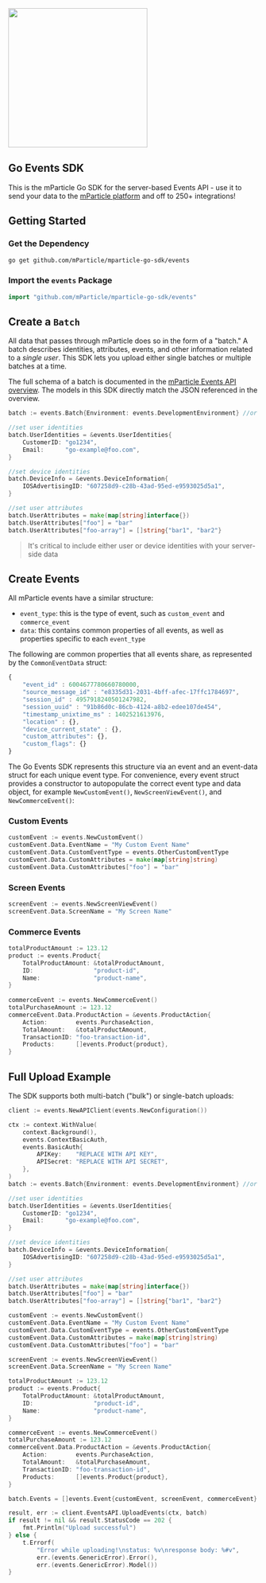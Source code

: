 <img src="https://static.mparticle.com/sdk/mp_logo_black.svg" width="280">

## Go Events SDK

This is the mParticle Go SDK for the server-based Events API - use it to send your data to the [mParticle platform](https://www.mparticle.com/) and off to 250+ integrations!

## Getting Started 

### Get the Dependency

```sh
go get github.com/mParticle/mparticle-go-sdk/events
```

### Import the `events` Package

```go
import "github.com/mParticle/mparticle-go-sdk/events"
```

## Create a `Batch`

All data that passes through mParticle does so in the form of a "batch." A batch describes identities, attributes, events, and other information related to a *single user*. This SDK lets you upload either single batches or multiple batches at a time.

The full schema of a batch is documented in the [mParticle Events API overview](https://docs.mparticle.com/developers/server/http/). The models in this SDK directly match the JSON referenced in the overview.

```go
batch := events.Batch{Environment: events.DevelopmentEnvironment} //or "ProductionEnvironment"

//set user identities
batch.UserIdentities = &events.UserIdentities{
    CustomerID: "go1234",
    Email:      "go-example@foo.com",
}

//set device identities
batch.DeviceInfo = &events.DeviceInformation{
    IOSAdvertisingID: "607258d9-c28b-43ad-95ed-e9593025d5a1",
}

//set user attributes
batch.UserAttributes = make(map[string]interface{})
batch.UserAttributes["foo"] = "bar"
batch.UserAttributes["foo-array"] = []string{"bar1", "bar2"}
```

> It's critical to include either user or device identities with your server-side data

## Create Events

All mParticle events have a similar structure:

- `event_type`: this is the type of event, such as `custom_event` and `commerce_event`
- `data`: this contains common properties of all events, as well as properties specific to each `event_type`

The following are common properties that all events share, as represented by the `CommonEventData` struct:

```javascript
{
    "event_id" : 6004677780660780000,
    "source_message_id" : "e8335d31-2031-4bff-afec-17ffc1784697",
    "session_id" : 4957918240501247982,
    "session_uuid" : "91b86d0c-86cb-4124-a8b2-edee107de454",
    "timestamp_unixtime_ms" : 1402521613976,
    "location" : {},
    "device_current_state" : {},
    "custom_attributes": {},
    "custom_flags": {}
}
```

The Go Events SDK represents this structure via an event and an event-data struct for each unique event type. For convenience, every event struct provides a constructor to autopopulate the correct event type and data object, for example `NewCustomEvent()`, `NewScreenViewEvent()`, and `NewCommerceEvent()`:

### Custom Events

```go
customEvent := events.NewCustomEvent()
customEvent.Data.EventName = "My Custom Event Name"
customEvent.Data.CustomEventType = events.OtherCustomEventType
customEvent.Data.CustomAttributes = make(map[string]string)
customEvent.Data.CustomAttributes["foo"] = "bar"
```

### Screen Events

```go
screenEvent := events.NewScreenViewEvent()
screenEvent.Data.ScreenName = "My Screen Name"
```

### Commerce Events

```go
totalProductAmount := 123.12
product := events.Product{
    TotalProductAmount: &totalProductAmount,
    ID:                 "product-id",
    Name:               "product-name",
}
	
commerceEvent := events.NewCommerceEvent()
totalPurchaseAmount := 123.12
commerceEvent.Data.ProductAction = &events.ProductAction{
    Action:        events.PurchaseAction,
    TotalAmount:   &totalProductAmount,
    TransactionID: "foo-transaction-id",
    Products:      []events.Product{product},
}
```

## Full Upload Example

The SDK supports both multi-batch ("bulk") or single-batch uploads:

```go
client := events.NewAPIClient(events.NewConfiguration())

ctx := context.WithValue(
    context.Background(),
    events.ContextBasicAuth,
    events.BasicAuth{
        APIKey:    "REPLACE WITH API KEY",
        APISecret: "REPLACE WITH API SECRET",
    },
)
batch := events.Batch{Environment: events.DevelopmentEnvironment} //or "ProductionEnvironment"

//set user identities
batch.UserIdentities = &events.UserIdentities{
    CustomerID: "go1234",
    Email:      "go-example@foo.com",
}

//set device identities
batch.DeviceInfo = &events.DeviceInformation{
    IOSAdvertisingID: "607258d9-c28b-43ad-95ed-e9593025d5a1",
}

//set user attributes
batch.UserAttributes = make(map[string]interface{})
batch.UserAttributes["foo"] = "bar"
batch.UserAttributes["foo-array"] = []string{"bar1", "bar2"}

customEvent := events.NewCustomEvent()
customEvent.Data.EventName = "My Custom Event Name"
customEvent.Data.CustomEventType = events.OtherCustomEventType
customEvent.Data.CustomAttributes = make(map[string]string)
customEvent.Data.CustomAttributes["foo"] = "bar"

screenEvent := events.NewScreenViewEvent()
screenEvent.Data.ScreenName = "My Screen Name"

totalProductAmount := 123.12
product := events.Product{
    TotalProductAmount: &totalProductAmount,
    ID:                 "product-id",
    Name:               "product-name",
}

commerceEvent := events.NewCommerceEvent()
totalPurchaseAmount := 123.12
commerceEvent.Data.ProductAction = &events.ProductAction{
    Action:        events.PurchaseAction,
    TotalAmount:   &totalPurchaseAmount,
    TransactionID: "foo-transaction-id",
    Products:      []events.Product{product},
}

batch.Events = []events.Event{customEvent, screenEvent, commerceEvent}

result, err := client.EventsAPI.UploadEvents(ctx, batch)
if result != nil && result.StatusCode == 202 {
    fmt.Println("Upload successful")
} else {
    t.Errorf(
        "Error while uploading!\nstatus: %v\nresponse body: %#v",
        err.(events.GenericError).Error(),
        err.(events.GenericError).Model())
}
```